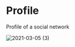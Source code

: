 # Profile
Profile of a social network

![2021-03-05 (3)](https://user-images.githubusercontent.com/80043180/110088183-cfcecb00-7d94-11eb-9367-05db128af324.png)
